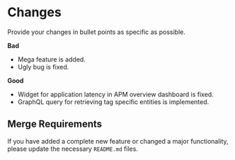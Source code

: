 # Changes

Provide your changes in bullet points as specific as possible.

**Bad**

- Mega feature is added.
- Ugly bug is fixed.

**Good**

- Widget for application latency in APM overview dashboard is fixed.
- GraphQL query for retrieving tag specific entities is implemented.

## Merge Requirements

If you have added a complete new feature or changed a major functionality, please update the necessary `README.md` files.
